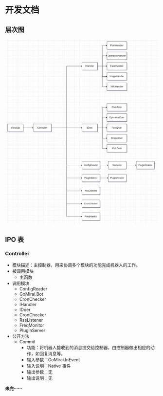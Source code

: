 # 开发文档

## 层次图

![](/images/ebg/hierarchy.jpg)

## IPO 表

### Controller

+ 模块描述：主控制器，用来协调多个模块的功能完成机器人的工作。
+ 被调用模块
    + 主函数
+ 调用模块
    + ConfigReader
    + GoMirai.Bot
    + CronChecker
    + IHandler
    + IDoer
    + CronChecker
    + RssListener
    + FreqMonitor
    + PluginServer
+ 公开方法
    + Commit
        + 功能：将机器人接收到的消息提交给控制器，由控制器做出相应的动作，如回复消息等。
        + 输入参数：GoMirai.InEvent
        + 输入说明：Native 事件
        + 输出参数：无
        + 输出说明：无

**未完······**
